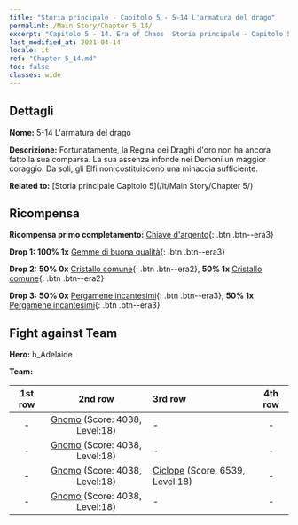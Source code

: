 ```yaml
---
title: "Storia principale - Capitolo 5 - 5-14 L'armatura del drago"
permalink: /Main Story/Chapter 5_14/
excerpt: "Capitolo 5 - 14. Era of Chaos  Storia principale - Capitolo 5_14. 5-14 L'armatura del drago"
last_modified_at: 2021-04-14
locale: it
ref: "Chapter 5_14.md"
toc: false
classes: wide
---
```


## Dettagli

 **Nome:** 5-14 L'armatura del drago

 **Descrizione:** Fortunatamente, la Regina dei Draghi d'oro non ha ancora fatto la sua comparsa. La sua assenza infonde nei Demoni un maggior coraggio. Da soli, gli Elfi non costituiscono una minaccia sufficiente.

 **Related to:** [Storia principale Capitolo 5](/it/Main Story/Chapter 5/)

## Ricompensa

 **Ricompensa primo completamento:** [Chiave d'argento](/it/Items/con_693/){: .btn .btn--era3}

 **Drop 1:** **100% 1x** [Gemme di buona qualità](/it/Items/mat_16/){: .btn .btn--era3}

 **Drop 2:** **50% 0x** [Cristallo comune](/it/Items/mat_11/){: .btn .btn--era2}, **50% 1x** [Cristallo comune](/it/Items/mat_11/){: .btn .btn--era2}

 **Drop 3:** **50% 0x** [Pergamene incantesimi](/it/Items/con_694/){: .btn .btn--era3}, **50% 1x** [Pergamene incantesimi](/it/Items/con_694/){: .btn .btn--era3}


## Fight against Team
 **Hero:** h_Adelaide

 **Team:**


  | 1st row | 2nd row | 3rd row | 4th row |
  |:----:|:----:|:----|:----:|
  | - | [Gnomo](/it/units/Dwarf/) (Score: 4038, Level:18)  | - | - |
  | - | [Gnomo](/it/units/Dwarf/) (Score: 4038, Level:18)  | - | - |
  | - | [Gnomo](/it/units/Dwarf/) (Score: 4038, Level:18)  | [Ciclope](/it/units/Cyclops/) (Score: 6539, Level:18)  | - |
  | - | [Gnomo](/it/units/Dwarf/) (Score: 4038, Level:18)  | - | - |


